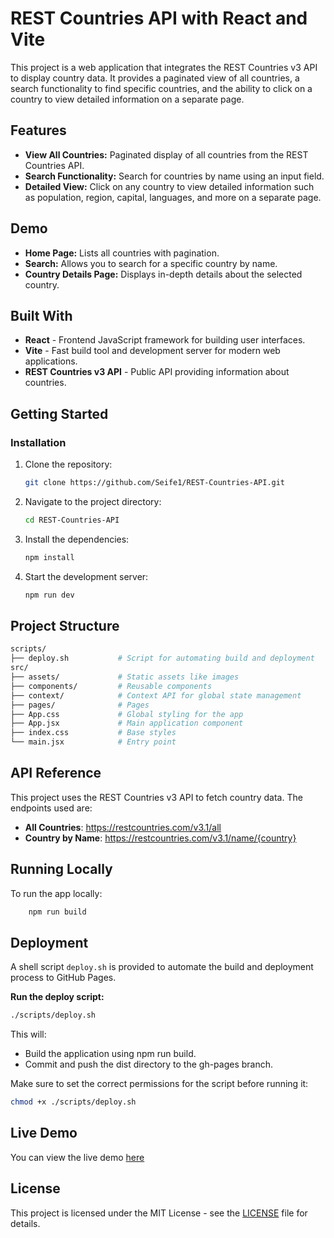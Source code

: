 # REST Countries API with React and Vite

This project is a web application that integrates the REST Countries v3 API to display country data. It provides a paginated view of all countries, a search functionality to find specific countries, and the ability to click on a country to view detailed information on a separate page.

## Features

- **View All Countries:** Paginated display of all countries from the REST Countries API.
- **Search Functionality:** Search for countries by name using an input field.
- **Detailed View:** Click on any country to view detailed information such as population, region, capital, languages, and more on a separate page.

## Demo

- **Home Page:** Lists all countries with pagination.
- **Search:** Allows you to search for a specific country by name.
- **Country Details Page:** Displays in-depth details about the selected country.

## Built With

- **React** - Frontend JavaScript framework for building user interfaces.
- **Vite** - Fast build tool and development server for modern web applications.
- **REST Countries v3 API** - Public API providing information about countries.

## Getting Started

### Installation

1. Clone the repository:

   ```bash
   git clone https://github.com/Seife1/REST-Countries-API.git
   ```
2. Navigate to the project directory:
   ```bash
   cd REST-Countries-API
   ```
3. Install the dependencies:
   ```bash
   npm install
   ```
4. Start the development server:
   ```bash
   npm run dev
   ```
## Project Structure
   ```bash
   scripts/
   ├── deploy.sh           # Script for automating build and deployment
   src/
   ├── assets/             # Static assets like images
   ├── components/         # Reusable components
   ├── context/            # Context API for global state management
   ├── pages/              # Pages
   ├── App.css             # Global styling for the app
   ├── App.jsx             # Main application component
   ├── index.css           # Base styles
   └── main.jsx            # Entry point
   ```
   
## API Reference
This project uses the REST Countries v3 API to fetch country data. The endpoints used are:

* **All Countries**: https://restcountries.com/v3.1/all
* **Country by Name**: https://restcountries.com/v3.1/name/{country}

## Running Locally
To run the app locally:    
```bash
    npm run build
```

## Deployment
A shell script `deploy.sh` is provided to automate the build and deployment process to GitHub Pages.

**Run the deploy script:**
```bash
./scripts/deploy.sh
```
This will:
* Build the application using npm run build.
* Commit and push the dist directory to the gh-pages branch.

Make sure to set the correct permissions for the script before running it:
```bash
chmod +x ./scripts/deploy.sh
```

## Live Demo
You can view the live demo [here](https://seife1.github.io/)

## License
This project is licensed under the MIT License - see the [LICENSE](LICENSE) file for details.


